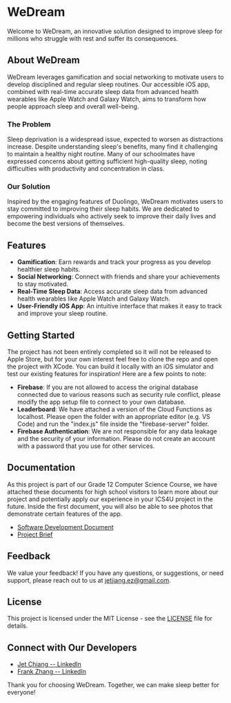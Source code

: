 # WeDream

Welcome to WeDream, an innovative solution designed to improve sleep for millions who struggle with rest and suffer its consequences.

## About WeDream

WeDream leverages gamification and social networking to motivate users to develop disciplined and regular sleep routines. Our accessible iOS app, combined with real-time accurate sleep data from advanced health wearables like Apple Watch and Galaxy Watch, aims to transform how people approach sleep and overall well-being.

### The Problem

Sleep deprivation is a widespread issue, expected to worsen as distractions increase. Despite understanding sleep's benefits, many find it challenging to maintain a healthy night routine. Many of our schoolmates have expressed concerns about getting sufficient high-quality sleep, noting difficulties with productivity and concentration in class.

### Our Solution

Inspired by the engaging features of Duolingo, WeDream motivates users to stay committed to improving their sleep habits. We are dedicated to empowering individuals who actively seek to improve their daily lives and become the best versions of themselves.

## Features

- **Gamification**: Earn rewards and track your progress as you develop healthier sleep habits.
- **Social Networking**: Connect with friends and share your achievements to stay motivated.
- **Real-Time Sleep Data**: Access accurate sleep data from advanced health wearables like Apple Watch and Galaxy Watch.
- **User-Friendly iOS App**: An intuitive interface that makes it easy to track and improve your sleep routine.

## Getting Started

The project has not been entirely completed so it will not be released to Apple Store, but for your own interest feel free to clone the repo and open the project with XCode. You can build it locally with an iOS simulator and test our existing features for inspiration! Here are a few points to note:

- **Firebase**: If you are not allowed to access the original database connected due to various reasons such as security rule conflict, please modify the app setup file to connect to your own database.
- **Leaderboard**: We have attached a version of the Cloud Functions as localhost. Please open the folder with an appropriate editor (e.g. VS Code) and run the "index.js" file inside the "firebase-server" folder.
- **Firebase Authentication**: We are not responsible for any data leakage and the security of your information. Please do not create an account with a password that you use for other services.

## Documentation
As this project is part of our Grade 12 Computer Science Course, we have attached these documents for high school visitors to learn more about our project and potentially apply our experience in your ICS4U project in the future. Inside the first document, you will also be able to see photos that demonstrate certain features of the app.
- [Software Development Document](#)
- [Project Brief](https://docs.google.com/presentation/d/1dN--nkRTe8h0pQwFc30J1iINycjwKJt6_zqvY2jmzoU/edit?usp=sharing)

## Feedback

We value your feedback! If you have any questions, or suggestions, or need support, please reach out to us at [jetjiang.ez@gmail.com](mailto:jetjiang.ez@gmail.com).

## License

This project is licensed under the MIT License - see the [LICENSE](LICENSE) file for details.

## Connect with Our Developers

- [Jet Chiang -- LinkedIn](https://www.linkedin.com/in/jet-chiang/)
- [Frank Zhang -- LinkedIn](https://www.linkedin.com/in/yifan-zhang-1a6b57269/)

Thank you for choosing WeDream. Together, we can make sleep better for everyone!
